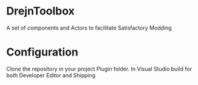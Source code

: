# DrejnToolbox
A set of components and Actors to facilitate Satisfactory Modding


# Configuration

Clone the repository in your project Plugin folder. In Visual Studio build for both Developer Editor and Shipping
